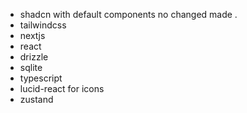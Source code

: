 - shadcn with default components no changed made .
- tailwindcss
- nextjs
- react
- drizzle
- sqlite
- typescript
- lucid-react for icons
- zustand
